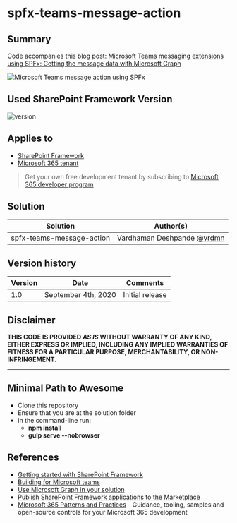 # spfx-teams-message-action

## Summary

Code accompanies this blog post: [Microsoft Teams messaging extensions using SPFx: Getting the message data with Microsoft Graph](https://www.vrdmn.com/2020/09/microsoft-teams-messaging-extensions.html)

![Microsoft Teams message action using SPFx](https://1.bp.blogspot.com/-NPKYIG0oAB4/X0pncIyatnI/AAAAAAAAGlQ/qnOCa_Fe6Uc0IaXt95cDAXejpQrvFESvgCLcBGAsYHQ/s1157/teamsmessageaction.gif)

## Used SharePoint Framework Version

![version](https://img.shields.io/badge/version-1.11-green.svg)

## Applies to

- [SharePoint Framework](https://aka.ms/spfx)
- [Microsoft 365 tenant](https://docs.microsoft.com/en-us/sharepoint/dev/spfx/set-up-your-developer-tenant)

> Get your own free development tenant by subscribing to [Microsoft 365 developer program](http://aka.ms/o365devprogram)


## Solution

Solution|Author(s)
--------|---------
spfx-teams-message-action | Vardhaman Deshpande [@vrdmn](https://twitter.com/vrdmn)

## Version history

Version|Date|Comments
-------|----|--------
1.0|September 4th, 2020|Initial release

## Disclaimer

**THIS CODE IS PROVIDED *AS IS* WITHOUT WARRANTY OF ANY KIND, EITHER EXPRESS OR IMPLIED, INCLUDING ANY IMPLIED WARRANTIES OF FITNESS FOR A PARTICULAR PURPOSE, MERCHANTABILITY, OR NON-INFRINGEMENT.**

---

## Minimal Path to Awesome

- Clone this repository
- Ensure that you are at the solution folder
- in the command-line run:
  - **npm install**
  - **gulp serve --nobrowser**

## References

- [Getting started with SharePoint Framework](https://docs.microsoft.com/en-us/sharepoint/dev/spfx/set-up-your-developer-tenant)
- [Building for Microsoft teams](https://docs.microsoft.com/en-us/sharepoint/dev/spfx/build-for-teams-overview)
- [Use Microsoft Graph in your solution](https://docs.microsoft.com/en-us/sharepoint/dev/spfx/web-parts/get-started/using-microsoft-graph-apis)
- [Publish SharePoint Framework applications to the Marketplace](https://docs.microsoft.com/en-us/sharepoint/dev/spfx/publish-to-marketplace-overview)
- [Microsoft 365 Patterns and Practices](https://aka.ms/m365pnp) - Guidance, tooling, samples and open-source controls for your Microsoft 365 development